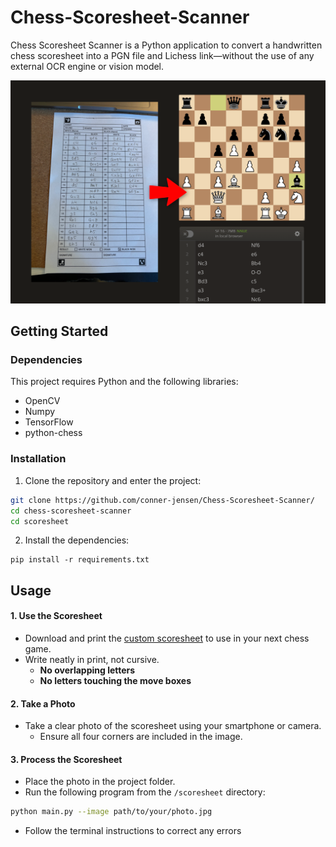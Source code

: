 # Chess-Scoresheet-Scanner

Chess Scoresheet Scanner is a Python application to convert a handwritten chess scoresheet into a PGN file and Lichess link—without the use of any external OCR engine or vision model.

![Project thumbnail|width=100](/assets/thumbnail.png)

## Getting Started
### Dependencies
This project requires Python and the following libraries:
* OpenCV
* Numpy
* TensorFlow
* python-chess
### Installation
1. Clone the repository and enter the project:
  ```bash
  git clone https://github.com/conner-jensen/Chess-Scoresheet-Scanner/
  cd chess-scoresheet-scanner
  cd scoresheet
  ```
2. Install the dependencies:
  ```
  pip install -r requirements.txt
  ```
## Usage

#### 1. Use the Scoresheet
- Download and print the [custom scoresheet](Scoresheet/printable_scoresheet.pdf) to use in your next chess game.
- Write neatly in print, not cursive.
    - **No overlapping letters**
    - **No letters touching the move boxes**
#### 2. Take a Photo
- Take a clear photo of the scoresheet using your smartphone or camera.
    - Ensure all four corners are included in the image.
#### 3. Process the Scoresheet
- Place the photo in the project folder.
- Run the following program from the `/scoresheet` directory:
```bash
python main.py --image path/to/your/photo.jpg  
```
- Follow the terminal instructions to correct any errors
